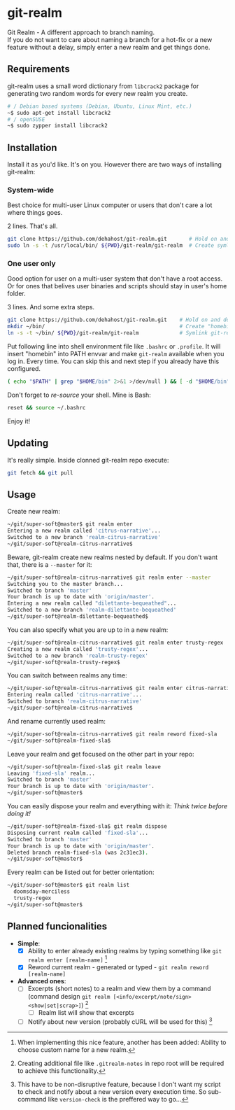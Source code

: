 # git-realm

Git Realm - A different approach to branch naming.\
If you do not want to care about naming a branch for a hot-fix or a new feature without a delay, simply enter a new realm and get things done.

## Requirements

git-realm uses a small word dictionary from `libcrack2` package for generating two random words for every new realm you create.

```bash
# / Debian based systems (Debian, Ubuntu, Linux Mint, etc.)
~$ sudo apt-get install libcrack2
# / openSUSE
~$ sudo zypper install libcrack2
```

## Installation

Install it as you'd like. It's on you. However there are two ways of installing git-realm:

### System-wide

Best choice for multi-user Linux computer or users that don't care a lot where things goes.

2 lines. That's all.

```bash
git clone https://github.com/dehahost/git-realm.git       # Hold on and do not cd into the repo!
sudo ln -s -t /usr/local/bin/ ${PWD}/git-realm/git-realm  # Create symlink in /usr/local/bin/
```

### One user only

Good option for user on a multi-user system that don't have a root access. Or for ones that belives user binaries and scripts should stay in user's home folder.

3 lines. And some extra steps.

```bash
git clone https://github.com/dehahost/git-realm.git    # Hold on and do not cd into the repo!
mkdir ~/bin/                                           # Create "homebin"
ln -s -t ~/bin/ ${PWD}/git-realm/git-realm             # Symlink git-realm in
```

Put following line into shell environment file like `.bashrc` or `.profile`. It will insert "homebin" into PATH envvar and make `git-realm` available when you log in. Every time.
You can skip this and next step if you already have this configured.

```bash
( echo "$PATH" | grep "$HOME/bin" 2>&1 >/dev/null ) && [ -d "$HOME/bin" ] && export PATH="$PATH:$HOME/bin"
```

Don't forget to *re-source* your shell. Mine is Bash:

```bash
reset && source ~/.bashrc
```

Enjoy it!

## Updating

It's really simple. Inside clonned git-realm repo execute:

```bash
git fetch && git pull
```

## Usage

Create new realm:

```bash
~/git/super-soft@master$ git realm enter
Entering a new realm called 'citrus-narrative'...
Switched to a new branch 'realm-citrus-narrative'
~/git/super-soft@realm-citrus-narrative$
```

Beware, git-realm create new realms nested by default. If you don't want that, there is a `--master` for it:

```bash
~/git/super-soft@realm-citrus-narrative$ git realm enter --master
Switching you to the master branch...
Switched to branch 'master'
Your branch is up to date with 'origin/master'.
Entering a new realm called "dilettante-bequeathed"...
Switched to a new branch 'realm-dilettante-bequeathed'
~/git/super-soft@realm-dilettante-bequeathed$
```

You can also specify what you are up to in a new realm:

```bash
~/git/super-soft@realm-citrus-narrative$ git realm enter trusty-regex
Creating a new realm called 'trusty-regex'...
Switched to a new branch 'realm-trusty-regex'
~/git/super-soft@realm-trusty-regex$
```

You can switch between realms any time:

```bash
~/git/super-soft@realm-citrus-narrative$ git realm enter citrus-narrative
Entering realm called 'citrus-narrative'...
Switched to branch 'realm-citrus-narrative'
~/git/super-soft@realm-citrus-narrative$
```

And rename currently used realm:

```bash
~/git/super-soft@realm-citrus-narrative$ git realm reword fixed-sla
~/git/super-soft@realm-fixed-sla$
```

Leave your realm and get focused on the other part in your repo:

```bash
~/git/super-soft@realm-fixed-sla$ git realm leave
Leaving 'fixed-sla' realm...
Switched to branch 'master'
Your branch is up to date with 'origin/master'.
~/git/super-soft@master$
```

You can easily dispose your realm and everything with it:
_Think twice before doing it!_

```bash
~/git/super-soft@realm-fixed-sla$ git realm dispose
Disposing current realm called 'fixed-sla'...
Switched to branch 'master'
Your branch is up to date with 'origin/master'.
Deleted branch realm-fixed-sla (was 2c31ec3).
~/git/super-soft@master$
```

Every realm can be listed out for better orientation:

```bash
~/git/super-soft@master$ git realm list
  doomsday-merciless
  trusty-regex
~/git/super-soft@master$
```

## Planned funcionalities

- __Simple__:
  - [x] Ability to enter already existing realms by typing something like `git realm enter [realm-name]` [^1]
  - [x] Reword current realm - generated or typed - `git realm reword [realm-name]`
- __Advanced ones__:
  - [ ] Excerpts (short notes) to a realm and view them by a command (command design `git realm [<info/excerpt/note/sign> <show|set|scrap>]`) [^2]
    - [ ] Realm list will show that excerpts
  - [ ] Notify about new version (probably cURL will be used for this) [^3]

[^1]: When implementing this nice feature, another has been added: Ability to choose custom name for a new realm.
[^2]: Creating additional file like `.gitrealm-notes` in repo root will be required to achieve this functionality.
[^3]: This have to be non-disruptive feature, because I don't want my script to check and notify about a new version every execution time. So sub-command like `version-check` is the preffered way to go...
